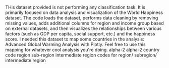 THis dataset provided is not performing any classification task. It is primarily focused on data analysis and visualization of the World Happiness dataset. The code loads the dataset, performs data cleaning by removing missing values, adds additional columns for region and income group based on external datasets, and then visualizes the relationships between various factors (such as GDP per capita, social support, etc.) and the happiness score.
I needed this dataset to map some countries in the analysis: Advanced Global Warming Analysis with Plotly. Feel free to use this mapping for whatever cool analysis you're doing.
alpha-2
alpha-2
country code
region
sub-region
intermediate region
codes for region/ subregion/ intermediate region
